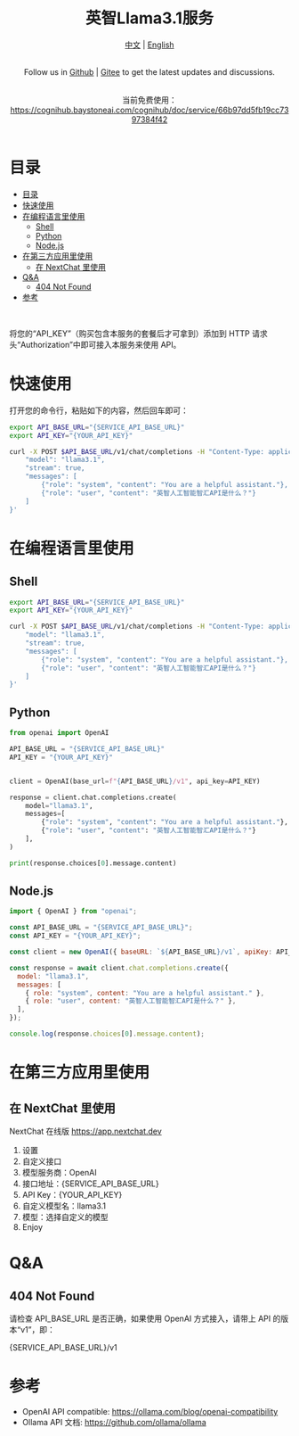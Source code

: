 <div align="center">
	<h1>英智Llama3.1服务</h1>
</div>

<div align="center">
    <a href="readme.zh.md">中文</a>
    <span>|</span>
    <a href="readme.md">English</a>
</div>

<br>

<div align="center">
    <p>Follow us in <a href="https://github.com/jobsimi/awesome-cognihub-llm-free-apis">Github</a> <span>| </span> <a href="https://gitee.com/jobsimi/awesome-cognihub-llm-free-apis">Gitee</a> to get the latest updates and discussions.</p>
</div>

<br>

<div align="center">
    当前免费使用：<a href="https://cognihub.baystoneai.com/cognihub/doc/service/66b97dd5fb19cc7397384f42">https://cognihub.baystoneai.com/cognihub/doc/service/66b97dd5fb19cc7397384f42</a>
</div>

<br>

# 目录

- [目录](#目录)
- [快速使用](#快速使用)
- [在编程语言里使用](#在编程语言里使用)
  - [Shell](#shell)
  - [Python](#python)
  - [Node.js](#nodejs)
- [在第三方应用里使用](#在第三方应用里使用)
  - [在 NextChat 里使用](#在-nextchat-里使用)
- [Q\&A](#qa)
  - [404 Not Found](#404-not-found)
- [参考](#参考)

<br>

将您的“API_KEY”（购买包含本服务的套餐后才可拿到）添加到 HTTP 请求头“Authorization”中即可接入本服务来使用 API。

# 快速使用

打开您的命令行，粘贴如下的内容，然后回车即可：

```sh
export API_BASE_URL="{SERVICE_API_BASE_URL}"
export API_KEY="{YOUR_API_KEY}"

curl -X POST $API_BASE_URL/v1/chat/completions -H "Content-Type: application/json" -H "Authorization: Bearer $API_KEY" -d '{
    "model": "llama3.1",
    "stream": true,
    "messages": [
        {"role": "system", "content": "You are a helpful assistant."},
        {"role": "user", "content": "英智人工智能智汇API是什么？"}
    ]
}'
```

# 在编程语言里使用

## Shell

```sh
export API_BASE_URL="{SERVICE_API_BASE_URL}"
export API_KEY="{YOUR_API_KEY}"

curl -X POST $API_BASE_URL/v1/chat/completions -H "Content-Type: application/json" -H "Authorization: Bearer $API_KEY" -d '{
    "model": "llama3.1",
    "stream": true,
    "messages": [
        {"role": "system", "content": "You are a helpful assistant."},
        {"role": "user", "content": "英智人工智能智汇API是什么？"}
    ]
}'
```

## Python

```python
from openai import OpenAI

API_BASE_URL = "{SERVICE_API_BASE_URL}"
API_KEY = "{YOUR_API_KEY}"


client = OpenAI(base_url=f"{API_BASE_URL}/v1", api_key=API_KEY)

response = client.chat.completions.create(
    model="llama3.1",
    messages=[
        {"role": "system", "content": "You are a helpful assistant."},
        {"role": "user", "content": "英智人工智能智汇API是什么？"}
    ],
)

print(response.choices[0].message.content)
```

## Node.js

```js
import { OpenAI } from "openai";

const API_BASE_URL = "{SERVICE_API_BASE_URL}";
const API_KEY = "{YOUR_API_KEY}";

const client = new OpenAI({ baseURL: `${API_BASE_URL}/v1`, apiKey: API_KEY });

const response = await client.chat.completions.create({
  model: "llama3.1",
  messages: [
    { role: "system", content: "You are a helpful assistant." },
    { role: "user", content: "英智人工智能智汇API是什么？" },
  ],
});

console.log(response.choices[0].message.content);
```

# 在第三方应用里使用

## 在 NextChat 里使用

NextChat 在线版
https://app.nextchat.dev

1. 设置
2. 自定义接口
3. 模型服务商：OpenAI
4. 接口地址：{SERVICE_API_BASE_URL}
5. API Key：{YOUR_API_KEY}
6. 自定义模型名：llama3.1
7. 模型：选择自定义的模型
8. Enjoy

# Q&A

## 404 Not Found

请检查 API_BASE_URL 是否正确，如果使用 OpenAI 方式接入，请带上 API 的版本“v1”，即：

{SERVICE_API_BASE_URL}/v1

# 参考

- OpenAI API compatible: https://ollama.com/blog/openai-compatibility
- Ollama API 文档: https://github.com/ollama/ollama
